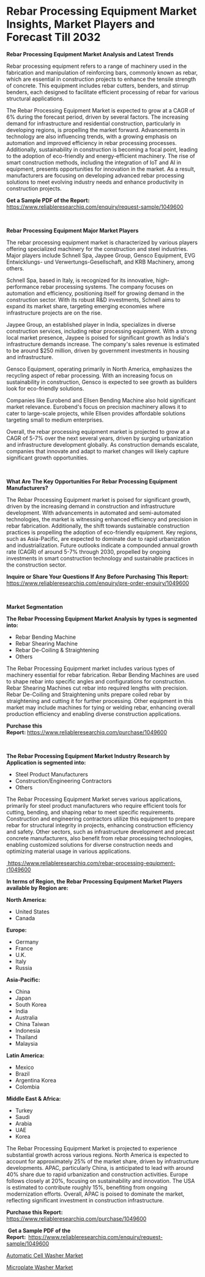 <p><h1>Rebar Processing Equipment Market Insights, Market Players and Forecast Till 2032</h1></p><p><strong>Rebar Processing Equipment Market Analysis and Latest Trends</strong></p>
<p><p>Rebar processing equipment refers to a range of machinery used in the fabrication and manipulation of reinforcing bars, commonly known as rebar, which are essential in construction projects to enhance the tensile strength of concrete. This equipment includes rebar cutters, benders, and stirrup benders, each designed to facilitate efficient processing of rebar for various structural applications.</p><p>The Rebar Processing Equipment Market is expected to grow at a CAGR of 6% during the forecast period, driven by several factors. The increasing demand for infrastructure and residential construction, particularly in developing regions, is propelling the market forward. Advancements in technology are also influencing trends, with a growing emphasis on automation and improved efficiency in rebar processing processes. Additionally, sustainability in construction is becoming a focal point, leading to the adoption of eco-friendly and energy-efficient machinery. The rise of smart construction methods, including the integration of IoT and AI in equipment, presents opportunities for innovation in the market. As a result, manufacturers are focusing on developing advanced rebar processing solutions to meet evolving industry needs and enhance productivity in construction projects.</p></p>
<p><strong>Get a Sample PDF of the Report:&nbsp;</strong> <a href="https://www.reliableresearchiq.com/enquiry/request-sample/1049600?utm_campaign=1876&utm_medium=2&utm_source=Github&utm_content=ia&utm_term=16022025&utm_id=rebar-processing-equipment">https://www.reliableresearchiq.com/enquiry/request-sample/1049600</a></p>
<p>&nbsp;</p>
<p><strong>Rebar Processing Equipment Major Market Players</strong></p>
<p><p>The rebar processing equipment market is characterized by various players offering specialized machinery for the construction and steel industries. Major players include Schnell Spa, Jaypee Group, Gensco Equipment, EVG Entwicklungs- und Verwertungs-Gesellschaft, and KRB Machinery, among others. </p><p>Schnell Spa, based in Italy, is recognized for its innovative, high-performance rebar processing systems. The company focuses on automation and efficiency, positioning itself for growing demand in the construction sector. With its robust R&D investments, Schnell aims to expand its market share, targeting emerging economies where infrastructure projects are on the rise.</p><p>Jaypee Group, an established player in India, specializes in diverse construction services, including rebar processing equipment. With a strong local market presence, Jaypee is poised for significant growth as India's infrastructure demands increase. The company's sales revenue is estimated to be around $250 million, driven by government investments in housing and infrastructure.</p><p>Gensco Equipment, operating primarily in North America, emphasizes the recycling aspect of rebar processing. With an increasing focus on sustainability in construction, Gensco is expected to see growth as builders look for eco-friendly solutions. </p><p>Companies like Eurobend and Ellsen Bending Machine also hold significant market relevance. Eurobend's focus on precision machinery allows it to cater to large-scale projects, while Ellsen provides affordable solutions targeting small to medium enterprises. </p><p>Overall, the rebar processing equipment market is projected to grow at a CAGR of 5-7% over the next several years, driven by surging urbanization and infrastructure development globally. As construction demands escalate, companies that innovate and adapt to market changes will likely capture significant growth opportunities.</p></p>
<p>&nbsp;</p>
<p><strong>What Are The Key Opportunities For Rebar Processing Equipment Manufacturers?</strong></p>
<p><p>The Rebar Processing Equipment market is poised for significant growth, driven by the increasing demand in construction and infrastructure development. With advancements in automated and semi-automated technologies, the market is witnessing enhanced efficiency and precision in rebar fabrication. Additionally, the shift towards sustainable construction practices is propelling the adoption of eco-friendly equipment. Key regions, such as Asia-Pacific, are expected to dominate due to rapid urbanization and industrialization. Future outlooks indicate a compounded annual growth rate (CAGR) of around 5-7% through 2030, propelled by ongoing investments in smart construction technology and sustainable practices in the construction sector.</p></p>
<p><strong>Inquire or Share Your Questions If Any Before Purchasing This Report:</strong> <a href="https://www.reliableresearchiq.com/enquiry/pre-order-enquiry/1049600?utm_campaign=1876&utm_medium=2&utm_source=Github&utm_content=ia&utm_term=16022025&utm_id=rebar-processing-equipment">https://www.reliableresearchiq.com/enquiry/pre-order-enquiry/1049600</a></p>
<p>&nbsp;</p>
<p><strong>Market Segmentation</strong></p>
<p><strong>The Rebar Processing Equipment Market Analysis by types is segmented into:</strong></p>
<p><ul><li>Rebar Bending Machine</li><li>Rebar Shearing Machine</li><li>Rebar De-Coiling & Straightening</li><li>Others</li></ul></p>
<p><p>The Rebar Processing Equipment market includes various types of machinery essential for rebar fabrication. Rebar Bending Machines are used to shape rebar into specific angles and configurations for construction. Rebar Shearing Machines cut rebar into required lengths with precision. Rebar De-Coiling and Straightening units prepare coiled rebar by straightening and cutting it for further processing. Other equipment in this market may include machines for tying or welding rebar, enhancing overall production efficiency and enabling diverse construction applications.</p></p>
<p><strong>Purchase this Report:&nbsp;</strong><a href="https://www.reliableresearchiq.com/purchase/1049600?utm_campaign=1876&utm_medium=2&utm_source=Github&utm_content=ia&utm_term=16022025&utm_id=rebar-processing-equipment">https://www.reliableresearchiq.com/purchase/1049600</a></p>
<p>&nbsp;</p>
<p><strong>The Rebar Processing Equipment Market Industry Research by Application is segmented into:</strong></p>
<p><ul><li>Steel Product Manufacturers</li><li>Construction/Engineering Contractors</li><li>Others</li></ul></p>
<p><p>The Rebar Processing Equipment Market serves various applications, primarily for steel product manufacturers who require efficient tools for cutting, bending, and shaping rebar to meet specific requirements. Construction and engineering contractors utilize this equipment to prepare rebar for structural integrity in projects, enhancing construction efficiency and safety. Other sectors, such as infrastructure development and precast concrete manufacturers, also benefit from rebar processing technologies, enabling customized solutions for diverse construction needs and optimizing material usage in various applications.</p></p>
<p><a href="https://www.reliableresearchiq.com/rebar-processing-equipment-r1049600?utm_campaign=1876&utm_medium=2&utm_source=Github&utm_content=ia&utm_term=16022025&utm_id=rebar-processing-equipment">&nbsp;https://www.reliableresearchiq.com/rebar-processing-equipment-r1049600</a></p>
<p><strong>In terms of Region, the Rebar Processing Equipment Market Players available by Region are:</strong></p>
<p>
    <p> <strong> North America: </strong>
        <ul>
            <li>United States</li>
            <li>Canada</li>
        </ul>
        </p> 
    <p> <strong> Europe: </strong>
        <ul>
            <li>Germany</li>
            <li>France</li>
            <li>U.K.</li>
            <li>Italy</li>
            <li>Russia</li>
        </ul>
        </p> 
    <p> <strong> Asia-Pacific: </strong>
        <ul>
            <li>China</li>
            <li>Japan</li>
            <li>South Korea</li>
            <li>India</li>
            <li>Australia</li>
            <li>China Taiwan</li>
            <li>Indonesia</li>
            <li>Thailand</li>
            <li>Malaysia</li>
        </ul>
        </p> 
    <p> <strong> Latin America: </strong>
        <ul>
            <li>Mexico</li>
            <li>Brazil</li>
            <li>Argentina Korea</li>
            <li>Colombia</li>
        </ul>
        </p> 
    <p> <strong> Middle East & Africa: </strong>
        <ul>
            <li>Turkey</li>
            <li>Saudi</li>
            <li>Arabia</li>
            <li>UAE</li>
            <li>Korea</li>
        </ul>
    </p>
    </p>
<p><p>The Rebar Processing Equipment Market is projected to experience substantial growth across various regions. North America is expected to account for approximately 25% of the market share, driven by infrastructure developments. APAC, particularly China, is anticipated to lead with around 40% share due to rapid urbanization and construction activities. Europe follows closely at 20%, focusing on sustainability and innovation. The USA is estimated to contribute roughly 15%, benefiting from ongoing modernization efforts. Overall, APAC is poised to dominate the market, reflecting significant investment in construction infrastructure.</p></p>
<p><strong>Purchase this Report: </strong><a href="https://www.reliableresearchiq.com/purchase/1049600?utm_campaign=1876&utm_medium=2&utm_source=Github&utm_content=ia&utm_term=16022025&utm_id=rebar-processing-equipment">https://www.reliableresearchiq.com/purchase/1049600</a></p>
<p>&nbsp;<strong>Get a Sample PDF of the Report:&nbsp;&nbsp;</strong><a href="https://www.reliableresearchiq.com/enquiry/request-sample/1049600?utm_campaign=1876&utm_medium=2&utm_source=Github&utm_content=ia&utm_term=16022025&utm_id=rebar-processing-equipment">https://www.reliableresearchiq.com/enquiry/request-sample/1049600</a></p>
<p><strong></strong></p>
<p><p><a href="https://github.com/cobinaydin13/Market-Research-Report-List-1/blob/main/automatic-cell-washer-market.md?utm_campaign=1876&utm_medium=2&utm_source=Github&utm_content=ia&utm_term=16022025&utm_id=rebar-processing-equipment">Automatic Cell Washer Market</a></p><p><a href="https://github.com/osamhcombre/Market-Research-Report-List-1/blob/main/microplate-washer-market.md?utm_campaign=1876&utm_medium=2&utm_source=Github&utm_content=ia&utm_term=16022025&utm_id=rebar-processing-equipment">Microplate Washer Market</a></p></p>